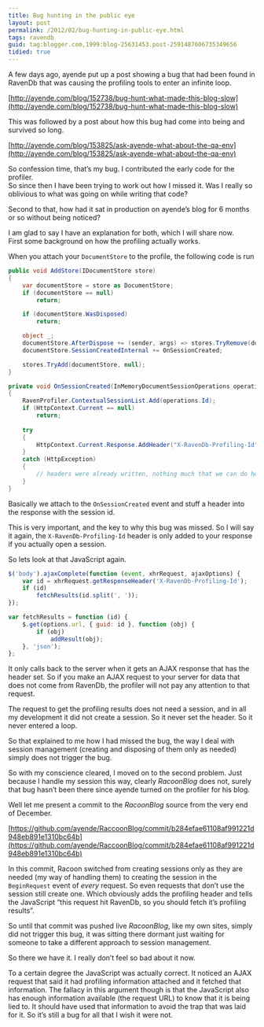 ```yaml
---
title: Bug hunting in the public eye
layout: post
permalink: /2012/02/bug-hunting-in-public-eye.html
tags: ravendb
guid: tag:blogger.com,1999:blog-25631453.post-2591487606735349656
tidied: true
---
```


A few days ago, ayende put up a post showing a bug that had been found in RavenDb that was causing the profiling tools to enter an infinite loop.  

[http://ayende.com/blog/152738/bug-hunt-what-made-this-blog-slow](http://ayende.com/blog/152738/bug-hunt-what-made-this-blog-slow)  

This was followed by a post about how this bug had come into being and survived so long.  

[http://ayende.com/blog/153825/ask-ayende-what-about-the-qa-env](http://ayende.com/blog/153825/ask-ayende-what-about-the-qa-env)  

So confession time, that’s my bug. I contributed the early code for the profiler.  
So since then I have been trying to work out how I missed it. Was I really so oblivious to what was going on while writing that code?  

Second to that, how had it sat in production on ayende’s blog for 6 months or so without being noticed?  

I am glad to say I have an explanation for both, which I will share now.  
First some background on how the profiling actually works.  

When you attach your `DocumentStore` to the profile, the following code is run  

```csharp
public void AddStore(IDocumentStore store)
{
	var documentStore = store as DocumentStore;
	if (documentStore == null)
		return;

	if (documentStore.WasDisposed)
		return;

	object _;
	documentStore.AfterDispose += (sender, args) => stores.TryRemove(documentStore, out _);
	documentStore.SessionCreatedInternal += OnSessionCreated;

	stores.TryAdd(documentStore, null);
}

private void OnSessionCreated(InMemoryDocumentSessionOperations operations)
{
	RavenProfiler.ContextualSessionList.Add(operations.Id);
	if (HttpContext.Current == null)
		return;
	
	try
	{
		HttpContext.Current.Response.AddHeader("X-RavenDb-Profiling-Id", operations.Id.ToString());
	}
	catch (HttpException)
	{
		// headers were already written, nothing much that we can do here, ignoring
	}
}
```  
  
Basically we attach to the `OnSessionCreated` event and stuff a header into the response with the session id.  

This is very important, and the key to why this bug was missed. So I will say it again, the `X-RavenDb-Profiling-Id` header is only added to your response if you actually open a session.  

So lets look at that JavaScript again.  

```javascript
$('body').ajaxComplete(function (event, xhrRequest, ajaxOptions) {
	var id = xhrRequest.getResponseHeader('X-RavenDb-Profiling-Id');
	if (id)
		fetchResults(id.split(', '));
});

var fetchResults = function (id) {
	$.get(options.url, { guid: id }, function (obj) {
		if (obj)
			addResult(obj);
	}, 'json');
};
```  
  
It only calls back to the server when it gets an AJAX response that has the header set. So if you make an AJAX request to your server for data that does not come from RavenDb, the profiler will not pay any attention to that request.  

The request to get the profiling results does not need a session, and in all my development it did not create a session. So it never set the header. So it never entered a loop.  

So that explained to me how I had missed the bug, the way I deal with session management (creating and disposing of them only as needed) simply does not trigger the bug.  

So with my conscience cleared, I moved on to the second problem. Just because I handle my session this way, clearly _RacoonBlog_ does not, surely that bug hasn’t been there since ayende turned on the profiler for his blog.  

Well let me present a commit to the _RacoonBlog_ source from the very end of December.  

[https://github.com/ayende/RaccoonBlog/commit/b284efae61108af991221d948eb891e1310bc64b](https://github.com/ayende/RaccoonBlog/commit/b284efae61108af991221d948eb891e1310bc64b)  

In this commit, Racoon switched from creating sessions only as they are needed (my way of handling them) to creating the session in the `BeginRequest` event of *every* request. So even requests that don’t use the session still create one. Which obviously adds the profiling header and tells the JavaScript “this request hit RavenDb, so you should fetch it’s profiling results”.  

So until that commit was pushed live _RacoonBlog_, like my own sites, simply did not trigger this bug, it was sitting there dormant just waiting for someone to take a different approach to session management.  

So there we have it. I really don’t feel so bad about it now.  

To a certain degree the JavaScript was actually correct. It noticed an AJAX request that said it had profiling information attached and it fetched that information. The fallacy in this argument though is that the JavaScript also has enough information available (the request URL) to know that it is being lied to. It should have used that information to avoid the trap that was laid for it. So it’s still a bug for all that I wish it were not.  
